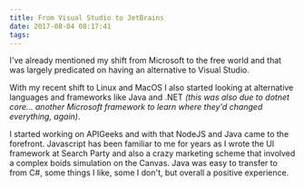 ```yaml
---
title: From Visual Studio to JetBrains
date: 2017-08-04 08:17:41
tags:
---
```


I've already mentioned my shift from Microsoft to the free world and that was largely predicated on having an alternative to Visual Studio.

With my recent shift to Linux and MacOS I also started looking at alternative languages and frameworks like Java and .NET _(this was also due to dotnet core... another Microsoft framework to learn where they'd changed everything, again)_.

I started working on APIGeeks and with that NodeJS and Java came to the forefront. Javascript has been familiar to me for years as I wrote the UI framework at Search Party and also a crazy marketing scheme that involved a complex boids simulation on the Canvas. Java was easy to transfer to from C#, some things I like, some I don't, but overall a positive experience.



